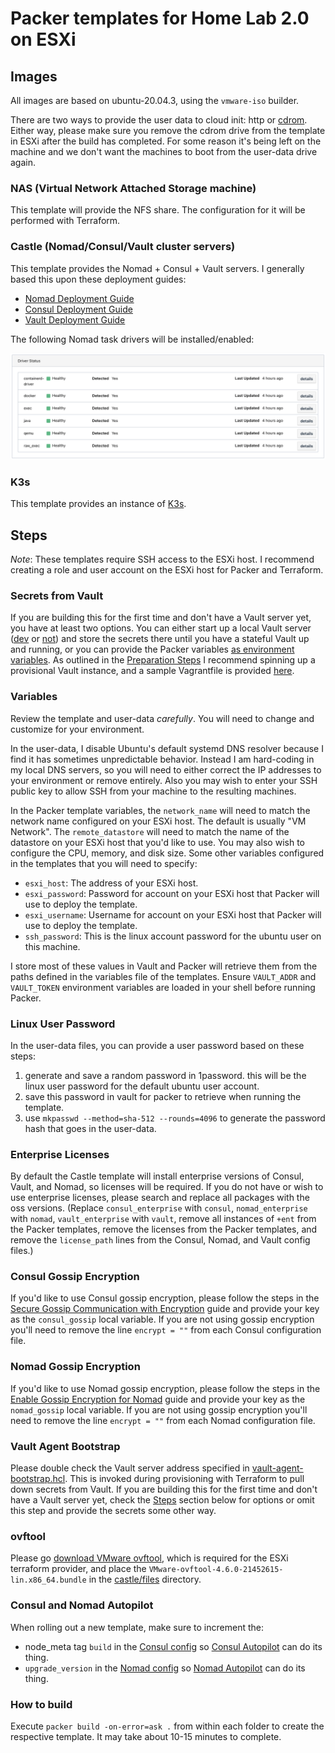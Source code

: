 # Packer templates for Home Lab 2.0 on ESXi

## Images
All images are based on ubuntu-20.04.3, using the `vmware-iso` builder.

There are two ways to provide the user data to cloud init: http or [cdrom](https://www.packer.io/docs/builders/vmware/iso#cd-configuration). Either way, please make sure you remove the cdrom drive from the template in ESXi after the build has completed. For some reason it's being left on the machine and we don't want the machines to boot from the user-data drive again.

### NAS (Virtual Network Attached Storage machine)
This template will provide the NFS share. The configuration for it will be performed with Terraform.

### Castle (Nomad/Consul/Vault cluster servers)
This template provides the Nomad + Consul + Vault servers. I generally based this upon these deployment guides:
* [Nomad Deployment Guide](https://learn.hashicorp.com/tutorials/nomad/production-deployment-guide-vm-with-consul)
* [Consul Deployment Guide](https://learn.hashicorp.com/tutorials/consul/deployment-guide)
* [Vault Deployment Guide](https://learn.hashicorp.com/tutorials/vault/deployment-guide)

The following Nomad task drivers will be installed/enabled:

![](./task_drivers.png)

### K3s
This template provides an instance of [K3s](k3s.io).

## Steps
*Note*: These templates require SSH access to the ESXi host. I recommend creating a role and user account on the ESXi host for Packer and Terraform.

### Secrets from Vault
If you are building this for the first time and don't have a Vault server yet, you have at least two options. You can either start up a local Vault server ([dev](https://learn.hashicorp.com/tutorials/vault/getting-started-dev-server) or [not](https://learn.hashicorp.com/tutorials/vault/getting-started-deploy)) and store the secrets there until you have a stateful Vault up and running, or you can provide the Packer variables [as environment variables](https://www.packer.io/docs/templates/legacy_json_templates/user-variables#environment-variables). As outlined in the [Preparation Steps](../../README.md#preparation-steps) I recommend spinning up a provisional Vault instance, and a sample Vagrantfile is provided [here](../../vagrant/Vagrantfile).

### Variables
Review the template and user-data *carefully*. You will need to change and customize for your environment.

In the user-data, I disable Ubuntu's default systemd DNS resolver because I find it has sometimes unpredictable behavior. Instead I am hard-coding in my local DNS servers, so you will need to either correct the IP addresses to your environment or remove entirely. Also you may wish to enter your SSH public key to allow SSH from your machine to the resulting machines.

In the Packer template variables, the `network_name` will need to match the network name configured on your ESXi host. The default is usually "VM Network". The `remote_datastore` will need to match the name of the datastore on your ESXi host that you'd like to use. You may also wish to configure the CPU, memory, and disk size. Some other variables configured in the templates that you will need to specify:
- `esxi_host`: The address of your ESXi host.
- `esxi_password`: Password for account on your ESXi host that Packer will use to deploy the template.
- `esxi_username`: Username for account on your ESXi host that Packer will use to deploy the template.
- `ssh_password`: This is the linux account password for the ubuntu user on this machine.

I store most of these values in Vault and Packer will retrieve them from the paths defined in the variables file of the templates. Ensure `VAULT_ADDR` and `VAULT_TOKEN` environment variables are loaded in your shell before running Packer.

### Linux User Password
In the user-data files, you can provide a user password based on these steps:
1. generate and save a random password in 1password. this will be the linux user password for the default ubuntu user account.
2. save this password in vault for packer to retrieve when running the template.
3. use `mkpasswd --method=sha-512 --rounds=4096` to generate the password hash that goes in the user-data.

### Enterprise Licenses
By default the Castle template will install enterprise versions of Consul, Vault, and Nomad, so licenses will be required. If you do not have or wish to use enterprise licenses, please search and replace all packages with the oss versions. (Replace `consul_enterprise` with `consul`, `nomad_enterprise` with `nomad`, `vault_enterprise` with `vault`, remove all instances of `+ent` from the Packer templates, remove the licenses from the Packer templates, and remove the `license_path` lines from the Consul, Nomad, and Vault config files.)

### Consul Gossip Encryption
If you'd like to use Consul gossip encryption, please follow the steps in the [Secure Gossip Communication with Encryption](https://learn.hashicorp.com/tutorials/consul/gossip-encryption-secure) guide and provide your key as the `consul_gossip` local variable. If you are not using gossip encryption you'll need to remove the line `encrypt = ""` from each Consul configuration file.

### Nomad Gossip Encryption
If you'd like to use Nomad gossip encryption, please follow the steps in the [Enable Gossip Encryption for Nomad](https://learn.hashicorp.com/tutorials/nomad/security-gossip-encryption) guide and provide your key as the `nomad_gossip` local variable. If you are not using gossip encryption you'll need to remove the line `encrypt = ""` from each Nomad configuration file.

### Vault Agent Bootstrap
Please double check the Vault server address specified in [vault-agent-bootstrap.hcl](./castle/files/vault-agent-bootstrap.hcl). This is invoked during provisioning with Terraform to pull down secrets from Vault. If you are building this for the first time and don't have a Vault server yet, check the [Steps](#steps) section below for options or omit this step and provide the secrets some other way.

### ovftool
Please go [download VMware ovftool](https://developer.vmware.com/web/tool/4.6.0/ovf-tool), which is required for the ESXi terraform provider, and place the `VMware-ovftool-4.6.0-21452615-lin.x86_64.bundle` in the [castle/files](./castle/files) directory.

### Consul and Nomad Autopilot
When rolling out a new template, make sure to increment the:
- node_meta tag `build` in the [Consul config](./castle/files/consul.hcl) so [Consul Autopilot](https://learn.hashicorp.com/tutorials/consul/upgrade-automation) can do its thing.
- `upgrade_version` in the [Nomad config](./castle/files/nomad.hcl) so [Nomad Autopilot](https://learn.hashicorp.com/tutorials/nomad/autopilot) can do its thing.

### How to build
Execute `packer build -on-error=ask .` from within each folder to create the respective template. It may take about 10-15 minutes to complete.